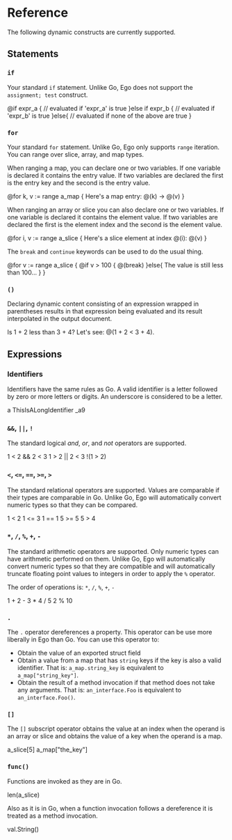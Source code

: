 # Reference

The following dynamic constructs are currently supported.

## Statements

### `if`

Your standard `if` statement. Unlike Go, Ego does not support the `assignment; test` construct.

  @if expr_a {
    // evaluated if 'expr_a' is true
  }else if expr_b {
    // evaluated if 'expr_b' is true
  }else{
    // evaluated if none of the above are true
  }

### `for`

Your standard `for` statement. Unlike Go, Ego only supports `range` iteration. You can range over slice, array, and map types.

When ranging a map, you can declare one or two variables. If one variable is declared it contains the entry value. If two variables are declared the first is the entry key and the second is the entry value.

  @for k, v := range a_map {
    Here's a map entry: @(k) -> @(v)
  }

When ranging an array or slice you can also declare one or two variables. If one variable is declared it contains the element value. If two variables are declared the first is the element index and the second is the element value.

  @for i, v := range a_slice {
    Here's a slice element at index @(i): @(v)
  }
  
The `break` and `continue` keywords can be used to do the usual thing.

  @for v := range a_slice {
    @if v > 100 {
      @(break)
    }else{
      The value is still less than 100...
    }
  }


### `()`

Declaring dynamic content consisting of an expression wrapped in parentheses results in that expression being evaluated and its result interpolated in the output document.

  Is 1 + 2 less than 3 + 4? Let's see: @(1 + 2 < 3 + 4).


## Expressions

### Identifiers

Identifiers have the same rules as Go. A valid identifier is a letter followed by zero or more letters or digits. An underscore is considered to be a letter.

  a
  ThisIsALongIdentifier
  _a9

### `&&`, `||`, `!`

The standard logical *and*, *or*, and *not* operators are supported.

  1 < 2 && 2 < 3
  1 > 2 || 2 < 3
  !(1 > 2)

### `<`, `<=`, `==`, `>=`, `>`

The standard relational operators are supported. Values are comparable if their types are comparable in Go. Unlike Go, Ego will automatically convert numeric types so that they can be compared.

  1 < 2
  1 <= 3
  1 == 1
  5 >= 5
  5 > 4

### `*`, `/`, `%`, `+`, `-`

The standard arithmetic operators are supported. Only numeric types can have arithmetic performed on them. Unlike Go, Ego will automatically convert numeric types so that they are compatible and will automatically truncate floating point values to integers in order to apply the `%` operator.

The order of operations is: `*`, `/`, `%`, `+`, `-`

  1 + 2 - 3 * 4 / 5
  2 % 10

### `.`

The `.` operator dereferences a property. This operator can be use more liberally in Ego than Go. You can use this operator to:

* Obtain the value of an exported struct field
* Obtain a value from a map that has `string` keys if the key is also a valid identifier. That is: `a_map.string_key` is equivalent to `a_map["string_key"]`.
* Obtain the result of a method invocation if that method does not take any arguments. That is: `an_interface.Foo` is equivalent to `an_interface.Foo()`.

### `[]`

The `[]` subscript operator obtains the value at an index when the operand is an array or slice and obtains the value of a key when the operand is a map.

  a_slice[5]
  a_map["the_key"]

### `func()`

Functions are invoked as they are in Go.

  len(a_slice)

Also as it is in Go, when a function invocation follows a dereference it is treated as a method invocation.

  val.String()

